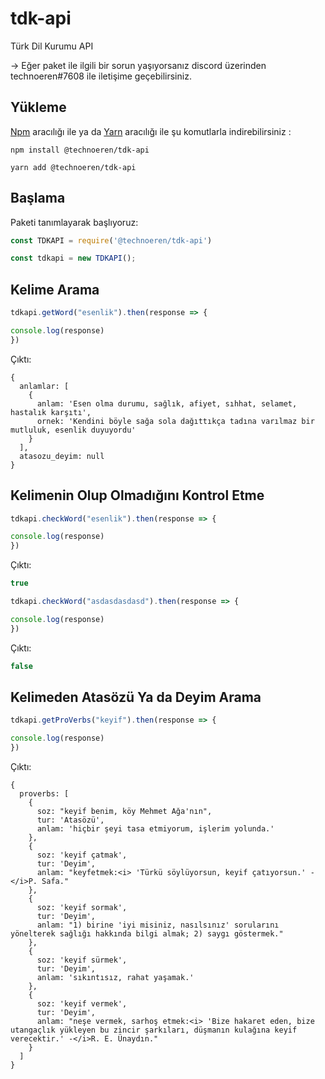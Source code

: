 # tdk-api
Türk Dil Kurumu API

-> Eğer paket ile ilgili bir sorun yaşıyorsanız discord üzerinden technoeren#7608 ile iletişime geçebilirsiniz.

## Yükleme

[Npm](https://www.npmjs.com/) aracılığı ile ya da [Yarn](https://classic.yarnpkg.com/) aracılığı ile şu komutlarla indirebilirsiniz :

```
npm install @technoeren/tdk-api
```

```
yarn add @technoeren/tdk-api
```
## Başlama
Paketi tanımlayarak başlıyoruz:

```js
const TDKAPI = require('@technoeren/tdk-api')

const tdkapi = new TDKAPI();
```

## Kelime Arama

```js
tdkapi.getWord("esenlik").then(response => {

console.log(response)
})
```

Çıktı:

```
{
  anlamlar: [
    {
      anlam: 'Esen olma durumu, sağlık, afiyet, sıhhat, selamet, hastalık karşıtı',
      ornek: 'Kendini böyle sağa sola dağıttıkça tadına varılmaz bir mutluluk, esenlik duyuyordu'
    }
  ],
  atasozu_deyim: null
}

```

## Kelimenin Olup Olmadığını Kontrol Etme

```js
tdkapi.checkWord("esenlik").then(response => {

console.log(response)
})
```

Çıktı:

```js
true
```

```js
tdkapi.checkWord("asdasdasdasd").then(response => {

console.log(response)
})
```

Çıktı:

```js
false
```

## Kelimeden Atasözü Ya da Deyim Arama

```js
tdkapi.getProVerbs("keyif").then(response => {

console.log(response)
})
```

Çıktı: 

```
{
  proverbs: [
    {
      soz: "keyif benim, köy Mehmet Ağa'nın",
      tur: 'Atasözü',
      anlam: 'hiçbir şeyi tasa etmiyorum, işlerim yolunda.'
    },
    {
      soz: 'keyif çatmak',
      tur: 'Deyim',
      anlam: "keyfetmek:<i> 'Türkü söylüyorsun, keyif çatıyorsun.' -</i>P. Safa."
    },
    {
      soz: 'keyif sormak',
      tur: 'Deyim',
      anlam: "1) birine 'iyi misiniz, nasılsınız' sorularını yönelterek sağlığı hakkında bilgi almak; 2) saygı göstermek."
    },
    {
      soz: 'keyif sürmek',
      tur: 'Deyim',
      anlam: 'sıkıntısız, rahat yaşamak.'
    },
    {
      soz: 'keyif vermek',
      tur: 'Deyim',
      anlam: "neşe vermek, sarhoş etmek:<i> 'Bize hakaret eden, bize utangaçlık yükleyen bu zincir şarkıları, düşmanın kulağına keyif verecektir.' -</i>R. E. Ünaydın."
    }
  ]
}
```
